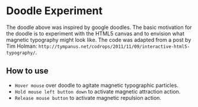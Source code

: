 Doodle Experiment
===========
The doodle above was inspired by google doodles. The basic motivation for the doodle is to experiment with the HTML5 canvas and to envision what magnetic typography might look like. The code was adapted from a post by Tim Holman: `http://tympanus.net/codrops/2011/11/09/interactive-html5-typography/`.

How to use
-----------
+ `Hover mouse` over doodle to agitate magnetic typographic particles.
+ `Hold mouse left button down` to activate magnetic attraction action.
+ `Release mouse button` to activate magnetic repulsion action.
